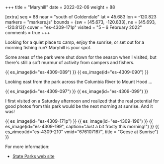 +++
title = "Maryhill"
date = 2022-02-06
weight = 88

[extra]
seq = 88
near = "south of Goldendale"
lat = 45.683
lon = -120.823
markers = "markers.js"
bounds = {sw = [45.673, -120.833], ne = [45.693, -120.813]}
cover = "es-4309-171p"
visited = "5 – 6 February 2022"
comments = true
+++

Looking for a quiet place to camp, enjoy the sunrise, or set out for a morning fishing run? Maryhill is your spot.

<!-- more -->

Some areas of the park were shut down for the season when I visited, but there's still a soft murmur of activity from campers and fishers.

{{ es_image(id="es-4309-089") }}
{{ es_image(id="es-4309-090") }}

Looking east from the park across the Columbia River to Mount Hood ...

{{ es_image(id="es-4309-097") }}
{{ es_image(id="es-4309-099") }}

I first visited on a Saturday afternoon and realized that the real potential for good photos from this park would be the next morning at sunrise. And it was!

{{ es_image(id="es-4309-171p") }}
{{ es_image(id="es-4309-196") }}
{{ es_image(id="es-4309-199", caption="Just a bit frosty this morning!") }}
{{ es_vimeo(id="es-4309-210" vmid="676107167", title = "Geese at Sunrise") }}

For more information:

* [State Parks web site](https://www.parks.wa.gov/543/Maryhill)
